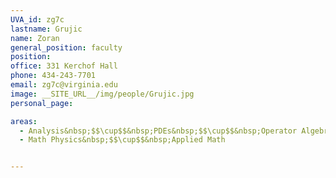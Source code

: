 ```yaml
---
UVA_id: zg7c
lastname: Grujic
name: Zoran
general_position: faculty
position:
office: 331 Kerchof Hall
phone: 434-243-7701
email: zg7c@virginia.edu
image: __SITE_URL__/img/people/Grujic.jpg
personal_page:

areas:
  - Analysis&nbsp;$$\cup$$&nbsp;PDEs&nbsp;$$\cup$$&nbsp;Operator Algebras
  - Math Physics&nbsp;$$\cup$$&nbsp;Applied Math


---
```

